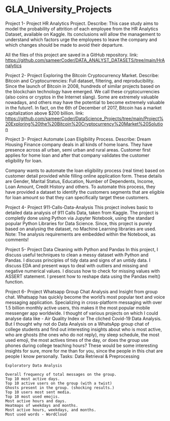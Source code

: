 # GLA_University_Projects

Project 1- 
Project HR Analytics Project.
Describe: This case study aims to model the probability of attrition of each employee from the HR Analytics Dataset, available on Kaggle. Its conclusions will allow the management to understand which factors urge the employees to leave the company and which changes should be made to avoid their departure.

All the files of this project are saved in a GitHub repository.
link: https://github.com/sameerCoder/DATA_ANALYST_DATASETS/tree/main/HrAnalytics


Project 2- 
Project Exploring the Bitcoin Cryptocurrency Market.
Describe: Bitcoin and Cryptocurrencies: Full dataset, filtering, and reproducibility.
Since the launch of Bitcoin in 2008, hundreds of similar projects based on the blockchain technology have emerged. We call these cryptocurrencies (also coins or cryptos in the Internet slang). Some are extremely valuable nowadays, and others may have the potential to become extremely valuable in the future1. In fact, on the 6th of December of 2017, Bitcoin has a market capitalization above $200 billion.
link: https://github.com/sameerCoder/DataScience_Projects/tree/main/Project%20Exploring%20the%20Bitcoin%20Cryptocurrency%20Market%20Solution


Project 3-
Project Automate Loan Eligibility Process.
Describe: Dream Housing Finance company deals in all kinds of home loans. They have presence across all urban, semi urban and rural areas. Customer first applies for home loan and after that company validates the customer eligibility for loan.

Company wants to automate the loan eligibility process (real time) based on customer detail provided while filling online application form. These details are Gender, Marital Status, Education, Number of Dependents, Income, Loan Amount, Credit History and others. To automate this process, they have provided a dataset to identify the customers segments that are eligible for loan amount so that they can specifically target these customers.

Project 4- 
Project 911-Calls-Data-Analysis
This project inolves basic to detailed data analysis of 911 Calls Data, taken from Kaggle. The project is completly done using Python via Jupyter Notebook, using the standard popular Python Libraries for Data Science.
Since, this project is purely based on analysing the dataset, no Machine Learning libraries are used.
Note: The analysis requirements are embedded within the Notebook, as comments!

Project 5-
Project Data Cleaning with Python and Pandas
In this project, I discuss useful techniques to clean a messy dataset with Python and Pandas. I discuss principles of tidy data and signs of an untidy data. I discuss EDA and present ways to deal with outliers and missing and negative numerical values. I discuss how to check for missing values with ASSERT statement. I present how to reshape data using the Pandas melt() function.

Project 6- 
Project Whatsapp Group Chat Analysis and Insight from group chat.
Whatsapp has quickly become the world’s most popular text and voice messaging application. Specializing in cross-platform messaging with over 1.5 billion monthly active users, this makes it the most popular mobile messenger app worldwide.
I thought of various projects on which I could analyse data like - Air Quality Index or The cliched Covid-19 Data Analysis.
But I thought why not do Data Analysis on a WhatsApp group chat of college students and find out interesting insights about who is most active, who are ghosts (the ones who do not reply), my sleep schedule, the most used emoji, the most actives times of the day, or does the group use phones during college teaching hours?
These would be some interesting insights for sure, more for me than for you, since the people in this chat are people I know personally.
Tasks:
    Data Retrieval & Preprocessing

    Exploratory Data Analysis

    Overall frequency of total messages on the group.
    Top 10 most active days.
    Top 10 active users on the group (with a twist)
    Ghosts present in the group. (shocking results.)
    Top 10 users most sent media.
    Top 10 most used emojis.
    Most active hours and days.
    Heatmaps of weekdays and months.
    Most active hours, weekdays, and months.
    Most used words - WordCloud
